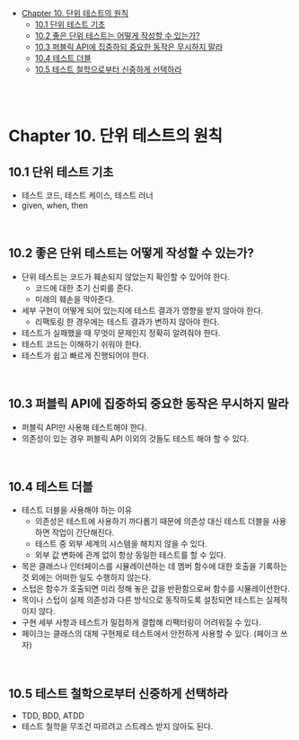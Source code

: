 - [Chapter 10. 단위 테스트의 원칙](#chapter-10-단위-테스트의-원칙)
  - [10.1 단위 테스트 기초](#101-단위-테스트-기초)
  - [10.2 좋은 단위 테스트는 어떻게 작성할 수 있는가?](#102-좋은-단위-테스트는-어떻게-작성할-수-있는가)
  - [10.3 퍼블릭 API에 집중하되 중요한 동작은 무시하지 말라](#103-퍼블릭-api에-집중하되-중요한-동작은-무시하지-말라)
  - [10.4 테스트 더블](#104-테스트-더블)
  - [10.5 테스트 철학으로부터 신중하게 선택하라](#105-테스트-철학으로부터-신중하게-선택하라)


<br/><br/>

# Chapter 10. 단위 테스트의 원칙
## 10.1 단위 테스트 기초
- 테스트 코드, 테스트 케이스, 테스트 러너
- given, when, then

<br/>

## 10.2 좋은 단위 테스트는 어떻게 작성할 수 있는가?
- 단위 테스트는 코드가 훼손되지 않았는지 확인할 수 있어야 한다.
  - 코드에 대한 초기 신뢰를 준다.
  - 미래의 훼손을 막아준다.
- 세부 구현이 어떻게 되어 있는지에 테스트 결과가 영향을 받지 않아야 한다. 
  - 리팩토링 한 경우에는 테스트 결과가 변하지 않아야 한다.
- 테스트가 실패했을 때 무엇이 문제인지 정확히 알려줘야 한다.
- 테스트 코드는 이해하기 쉬워야 한다.
- 테스트가 쉽고 빠르게 진행되어야 한다.

<br/>

## 10.3 퍼블릭 API에 집중하되 중요한 동작은 무시하지 말라
- 퍼블릭 API만 사용해 테스트해야 한다.
- 의존성이 있는 경우 퍼블릭 API 이외의 것들도 테스트 해야 할 수 있다.

<br/>

## 10.4 테스트 더블
- 테스트 더블을 사용해야 하는 이유
  - 의존성은 테스트에 사용하기 까다롭기 때문에 의존성 대신 테스트 더블을 사용하면 작업이 간단해진다.
  - 테스트 중 외부 세계의 시스템을 해치지 않을 수 있다.
  - 외부 값 변화에 관계 없이 항상 동일한 테스트를 할 수 있다.
- 목은 클래스나 인터페이스를 시뮬레이션하는 데 멤버 함수에 대한 호출을 기록하는 것 외에는 어떠한 일도 수행하지 않는다.
- 스텁은 함수가 호출되면 미리 정해 놓은 값을 반환함으로써 함수를 시뮬레이션한다.
- 목이나 스텁이 실제 의존성과 다른 방식으로 동작하도록 설정되면 테스트는 실제적이지 않다.
- 구현 세부 사항과 테스트가 밀접하게 결합해 리팩터링이 어려워질 수 있다.
- 페이크는 클래스의 대체 구현체로 테스트에서 안전하게 사용할 수 있다. (페이크 쓰자)

<br/>

## 10.5 테스트 철학으로부터 신중하게 선택하라
- TDD, BDD, ATDD
- 테스트 철학을 무조건 따르려고 스트레스 받지 않아도 된다.

